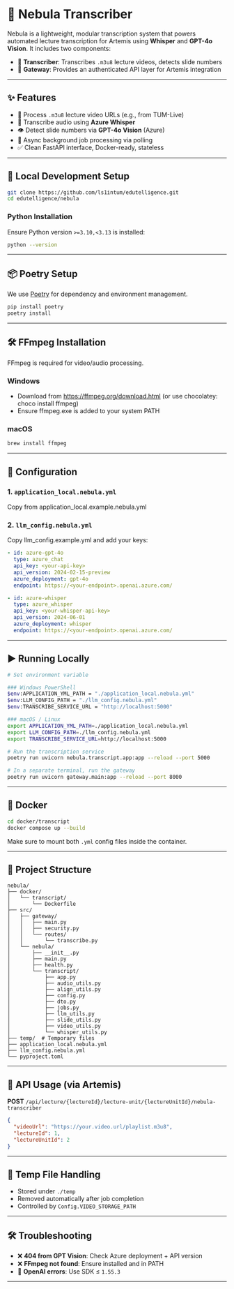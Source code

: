 # 🧠 Nebula Transcriber

Nebula is a lightweight, modular transcription system that powers automated lecture transcription for Artemis using **Whisper** and **GPT-4o Vision**. It includes two components:

- 🎯 **Transcriber**: Transcribes `.m3u8` lecture videos, detects slide numbers
- 🚪 **Gateway**: Provides an authenticated API layer for Artemis integration

---

## ✨ Features

- 🎥 Process `.m3u8` lecture video URLs (e.g., from TUM-Live)
- 🧠 Transcribe audio using **Azure Whisper**
- 👁️ Detect slide numbers via **GPT-4o Vision** (Azure)
- 🔁 Async background job processing via polling
- ✅ Clean FastAPI interface, Docker-ready, stateless

---

## 🧪 Local Development Setup

```bash
git clone https://github.com/ls1intum/edutelligence.git
cd edutelligence/nebula
```

### Python Installation

Ensure Python version `>=3.10,<3.13` is installed:

```bash
python --version
```

---

## 📦 Poetry Setup

We use [Poetry](https://python-poetry.org/) for dependency and environment management.

```bash
pip install poetry
poetry install
```

---

## 🛠 FFmpeg Installation

FFmpeg is required for video/audio processing.

### Windows

- Download from https://ffmpeg.org/download.html (or use chocolatey: choco install ffmpeg)
- Ensure ffmpeg.exe is added to your system PATH

### macOS

```bash
brew install ffmpeg
```

---

## 🔧 Configuration

### 1. `application_local.nebula.yml`

Copy from application_local.example.nebula.yml

### 2. `llm_config.nebula.yml`

Copy llm_config.example.yml and add your keys:

```yaml
- id: azure-gpt-4o
  type: azure_chat
  api_key: <your-api-key>
  api_version: 2024-02-15-preview
  azure_deployment: gpt-4o
  endpoint: https://<your-endpoint>.openai.azure.com/

- id: azure-whisper
  type: azure_whisper
  api_key: <your-whisper-api-key>
  api_version: 2024-06-01
  azure_deployment: whisper
  endpoint: https://<your-endpoint>.openai.azure.com/
```

---

## ▶️ Running Locally

```bash
# Set environment variable

### Windows PowerShell
$env:APPLICATION_YML_PATH = "./application_local.nebula.yml"
$env:LLM_CONFIG_PATH = "./llm_config.nebula.yml"
$env:TRANSCRIBE_SERVICE_URL = "http://localhost:5000"

### macOS / Linux
export APPLICATION_YML_PATH=./application_local.nebula.yml
export LLM_CONFIG_PATH=./llm_config.nebula.yml
export TRANSCRIBE_SERVICE_URL=http://localhost:5000

# Run the transcription service
poetry run uvicorn nebula.transcript.app:app --reload --port 5000

# In a separate terminal, run the gateway
poetry run uvicorn gateway.main:app --reload --port 8000

```

---

## 🐳 Docker

```bash
cd docker/transcript
docker compose up --build
```

Make sure to mount both `.yml` config files inside the container.

---

## 📁 Project Structure

```
nebula/
├── docker/
│   └── transcript/
│       └── Dockerfile
├── src/
│   ├── gateway/
│   │   ├── main.py
│   │   ├── security.py
│   │   └── routes/
│   │       └── transcribe.py
│   └── nebula/
│       ├── __init__.py
│       ├── main.py
│       ├── health.py
│       └── transcript/
│           ├── app.py
│           ├── audio_utils.py
│           ├── align_utils.py
│           ├── config.py
│           ├── dto.py
│           ├── jobs.py
│           ├── llm_utils.py
│           ├── slide_utils.py
│           ├── video_utils.py
│           └── whisper_utils.py
├── temp/  # Temporary files
├── application_local.nebula.yml
├── llm_config.nebula.yml
└── pyproject.toml
```

---

## 📡 API Usage (via Artemis)

**POST** `/api/lecture/{lectureId}/lecture-unit/{lectureUnitId}/nebula-transcriber`

```json
{
  "videoUrl": "https://your.video.url/playlist.m3u8",
  "lectureId": 1,
  "lectureUnitId": 2
}
```

---

## 🧹 Temp File Handling

- Stored under `./temp`
- Removed automatically after job completion
- Controlled by `Config.VIDEO_STORAGE_PATH`

---

## 🛠 Troubleshooting

- ❌ **404 from GPT Vision**: Check Azure deployment + API version
- ❌ **FFmpeg not found**: Ensure installed and in PATH
- 🧪 **OpenAI errors**: Use SDK ≤ `1.55.3`

---
